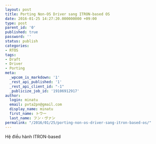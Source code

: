 ```yaml
---
layout: post
title: Porting Non-OS Driver sang ITRON-based OS
date: 2016-01-25 14:27:20.000000000 +09:00
type: post
parent_id: '0'
published: true
password: ''
status: publish
categories:
- RTOS
tags:
- Draft
- Driver
- Porting
meta:
  _wpcom_is_markdown: '1'
  _rest_api_published: '1'
  _rest_api_client_id: "-1"
  _publicize_job_id: '19106912917'
author:
  login: minatu
  email: pvta2pn@gmail.com
  display_name: minatu
  first_name: トウー
  last_name: フン・ヴァン
permalink: "/2016/01/25/porting-non-os-driver-sang-itron-based-os/"
---
```

Hệ điều hành ITRON-based
